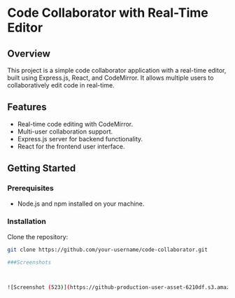 # Code Collaborator with Real-Time Editor

## Overview

This project is a simple code collaborator application with a real-time editor, built using Express.js, React, and CodeMirror. It allows multiple users to collaboratively edit code in real-time.

## Features

- Real-time code editing with CodeMirror.
- Multi-user collaboration support.
- Express.js server for backend functionality.
- React for the frontend user interface.

## Getting Started

### Prerequisites

- Node.js and npm installed on your machine.

### Installation

 Clone the repository:

   ```bash
   git clone https://github.com/your-username/code-collaborator.git

###Screenshots



![Screenshot (523)](https://github-production-user-asset-6210df.s3.amazonaws.com/76807414/290494215-b61d6ccf-6581-4378-a7ce-75d36758ad5b.png?X-Amz-Algorithm=AWS4-HMAC-SHA256&X-Amz-Credential=AKIAIWNJYAX4CSVEH53A%2F20231214%2Fus-east-1%2Fs3%2Faws4_request&X-Amz-Date=20231214T112014Z&X-Amz-Expires=300&X-Amz-Signature=a33a051bd20f3150d846fc13f6a81404bfc37bb0cc1a9c004ccc30a463f2be16&X-Amz-SignedHeaders=host&actor_id=76807414&key_id=0&repo_id=723029387)




